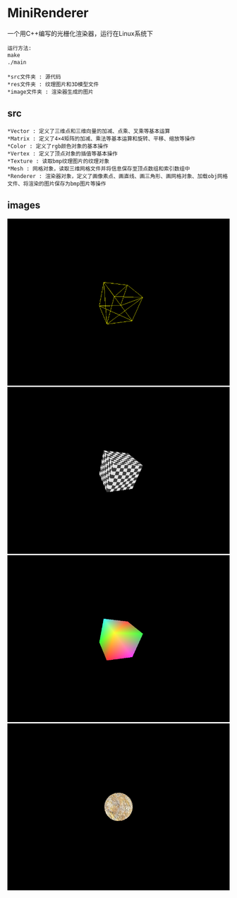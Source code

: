 # MiniRenderer

一个用C++编写的光栅化渲染器，运行在Linux系统下

    运行方法:
    make
    ./main

    *src文件夹 : 源代码
    *res文件夹 : 纹理图片和3D模型文件
    *image文件夹 : 渲染器生成的图片

## src
    *Vector : 定义了三维点和三维向量的加减、点乘、叉乘等基本运算
    *Matrix : 定义了4×4矩阵的加减、乘法等基本运算和旋转、平移、缩放等操作
    *Color : 定义了rgb颜色对象的基本操作
    *Vertex : 定义了顶点对象的插值等基本操作
    *Texture : 读取bmp纹理图片的纹理对象
    *Mesh : 网格对象，读取三维网格文件并将信息保存至顶点数组和索引数组中
    *Renderer : 渲染器对象，定义了画像素点、画直线、画三角形、画网格对象、加载obj网格文件、将渲染的图片保存为bmp图片等操作    
## images
![image](https://github.com/ZhengYuXing/MiniRenderer/blob/master/image/image1.bmp)
![image](https://github.com/ZhengYuXing/MiniRenderer/blob/master/image/image2.bmp)
![image](https://github.com/ZhengYuXing/MiniRenderer/blob/master/image/image3.bmp)
![image](https://github.com/ZhengYuXing/MiniRenderer/blob/master/image/image4.bmp)
